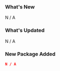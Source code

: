 <!-- Kindly fill related to changes made -->

### What's New

N / A

### What's Updated

N / A

### New Package Added

```json
N / A
```

